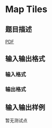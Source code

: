 # Map Tiles

## 题目描述

[problemUrl]: https://uva.onlinejudge.org/index.php?option=com_onlinejudge&Itemid=8&category=448&page=show_problem&problem=4370

[PDF](https://uva.onlinejudge.org/external/15/p1578.pdf)

## 输入输出格式

### 输入格式

### 输出格式

## 输入输出样例

暂无测试点


